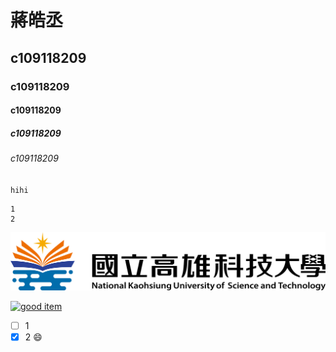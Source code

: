 # 蔣皓丞
## c109118209
### c109118209
#### c109118209
##### c109118209
###### c109118209

`
hihi
`

```big zone
1
2
```

![nkust](182513897.png "NKUST")

[![good item](https://www.youtube.com/watch?v=EQQqGlFL_is&ab_channel=TED/0.jpg)](https://www.youtube.com/watch?v=EQQqGlFL_is&ab_channel=TED "good item")

- [ ] 1
- [x] 2
:smile:

